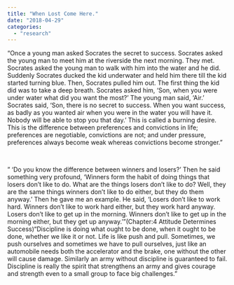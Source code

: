```yaml
---
title: "When Lost Come Here."
date: "2018-04-29"
categories: 
  - "research"
---
```


“Once a young man asked Socrates the secret to success. Socrates asked the young man to meet him at the riverside the next morning. They met. Socrates asked the young man to walk with him into the water and he did. Suddenly Socrates ducked the kid underwater and held him there till the kid started turning blue. Then, Socrates pulled him out. The first thing the kid did was to take a deep breath. Socrates asked him, ‘Son, when you were under water what did you want the most?’ The young man said, ‘Air.’ Socrates said, ‘Son, there is no secret to success. When you want success, as badly as you wanted air when you were in the water you will have it. Nobody will be able to stop you that day.’ This is called a burning desire. This is the difference between preferences and convictions in life; preferences are negotiable, convictions are not; and under pressure, preferences always become weak whereas convictions become stronger.”

 

” ‘Do you know the difference between winners and losers?’ Then he said something very profound, ‘Winners form the habit of doing things that losers don’t like to do. What are the things losers don’t like to do? Well, they are the same things winners don’t like to do either, but they do them anyway.’ Then he gave me an example. He said, ‘Losers don’t like to work hard. Winners don’t like to work hard either, but they work hard anyway. Losers don’t like to get up in the morning. Winners don’t like to get up in the morning either, but they get up anyway.’”(Chapter:4 Attitude Determines Success)“Discipline is doing what ought to be done, when it ought to be done, whether we like it or not. Life is like push and pull. Sometimes, we push ourselves and sometimes we have to pull ourselves, just like an automobile needs both the accelerator and the brake, one without the other will cause damage. Similarly an army without discipline is guaranteed to fail. Discipline is really the spirit that strengthens an army and gives courage and strength even to a small group to face big challenges.”
